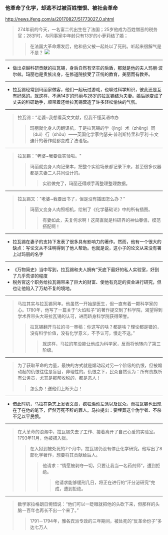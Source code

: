 ### 他革命了化学，却逃不过被百姓憎恨、被社会革命
http://news.ifeng.com/a/20170827/51773027_0.shtml
>274年前的今天，一名富二代出生在了法国；25岁他成为百姓憎恶的税务官；28岁时，与同事家中年龄只有13岁的小萝莉结了婚；
>>在法国大革命爆发后，他和岳父被一起处以了死刑。听起来很解气是不是？
![](http://p0.ifengimg.com/pmop/2017/0827/E80B0D4A5A7BB933B44FB9B2BB67BA274C8999B2_size105_w864_h428.jpeg)
---
- 做出卓越科研贡献的拉瓦锡，身后自然有坚实的后盾，那就是他的夫人玛丽·波尔兹。玛丽也是贵族出身，在修道院接受了正统的教育，美丽而有教养。
---
- 拉瓦锡经常到玛丽家做客，他们一起玩过游戏，也聊过科学知识，彼此还是互有好感的。就这样，不满14岁的玛丽与28岁的拉瓦锡结为夫妻。婚后她变成了丈夫的科研助手，顺带着还给拉瓦锡营造了许多轻松愉快的气氛。
---
>拉瓦锡：“老婆~我想看英文文献，但我不懂英语咋办
>>玛丽就化身人肉翻译机，于是拉瓦锡的学（jìng）术（zhēng）同（duì）行（shǒu）——英国化学家约瑟夫·普利斯特里和亨利·卡文迪什的著作就都变成了法语版。
---
>拉瓦锡：“老婆~我要做实验啦。"
>>玛丽就变身人肉记录本，把整个实验场景都记录下来，甚至很多仪器都是夫妻二人共同设计的。
>>>实验做完了，玛丽还得顺手再整理整理数据。
---
>拉瓦锡又：”老婆~我要出书了，但是没有插图怎么办？”
>>玛丽又变身人肉照相机，绘制了《化学基础论》中的所有插图。
>>>有妻如此，夫复何求啊！这简直就是科研界的神仙眷侣，模范搭配啊！
---
- 拉瓦锡在妻子的支持下发表了很多具有影响力的著作。然而，他有一个很大的缺点：写论文从不注明得到了他人帮助。也就是说，这小子的论文从来没有署上过玛丽的名字
---
- 《万物简史》当中写到，拉瓦锡和夫人拥有“天底下最好的私人实验室，好到了几乎荒谬的程度
- 税务官这个职务给拉瓦锡带来了巨大的财富、使他有充足的资金进行研究，但也让他陷入了万劫不复的境地。
---
>马拉其实与拉瓦锡同年。他虽然一开始是医生，但一直有着一颗科学家的心。1780年，他写了一篇关于“火焰粒子”的著作提交到了科学院，渴望得到学术界带头大哥拉瓦锡的认可，进而跻身科学院获得荣誉。
>>拉瓦锡翻开马拉的书一审稿：你这写的啥？都是啥？理论都是错的，没有科学价值，没有化学意义，不予认可，慢走不送。”
>>>就这样，马拉的笔没能让他成为科学家，反而将他转向了第三阶级。
---
>为了获取革命的力量，最快的方式就是煽动起对另一个阶级的仇恨，但被煽动起的仇恨往往是盲目，非理性的。仇恨之下，民众自然认为：所有贵族所有公务员，尤其是那帮收税的，都是恶人！
>>怎么办！送他们上断头台！
---
- 借此时机，马拉在杂志上发表文章，疯狂煽动左派以及民众。而拉瓦锡也出现在了在他的笔下，俨然万死不辞的罪人。马拉提出：要埋葬这个伪学者、不杀不足以平民愤。
---
>在大革命的浪潮中，拉瓦锡失去了工作、接着离开了自己心爱的实验室。1793年11月，他被捕入狱。
>>在入狱到被处死的7个月中，拉瓦锡仍没有停止化学研究。他写出了8部化学著作，想要将其贡献给后人。
>>>他请求：“情愿被剥夺一切，只要让我当一名药剂师”，遭到拒绝。
>>>>他请求能够缓刑几日，将正在进行的“汗分泌研究”完成，遭到拒绝。
---
>数学家拉格朗日惋惜说：“他们可以一眨眼就把他的头砍下来，但那样的头脑一百年也再长不出一个来了。”
>>1791－1794年，雅各宾派专政的三年期间，被处死的“反革命份子”多达七万人
